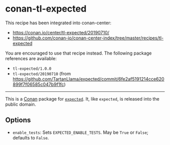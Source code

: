 # conan-tl-expected

This recipe has been integrated into conan-center: 

* https://conan.io/center/tl-expected/20190710/
* https://github.com/conan-io/conan-center-index/tree/master/recipes/tl-expected

You are encouraged to use that recipe instead.  The following package references are available:

* `tl-expected/1.0.0`
* `tl-expected/20190710` (from https://github.com/TartanLlama/expected/commit/6fe2af5191214cce620899f7f06585c047b9f1fc)

---

This is a [Conan](https://conan.io) package for [`expected`](https://github.com/TartanLlama/expected).  It, like `expected`, is released into the public domain.

## Options

* `enable_tests`: Sets `EXPECTED_ENABLE_TESTS`.  May be `True` or `False`; defaults to `False`.

